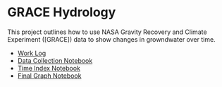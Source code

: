 # GRACE Hydrology

This project outlines how to use NASA Gravity Recovery and Climate Experiment ([GRACE]) data to show changes in growndwater over time. 

- [Work Log](worklog.md)
- [Data Collection Notebook](01_data.html)
- [Time Index Notebook](02_time_gaps.html)
- [Final Graph Notebook](03_process.html)
